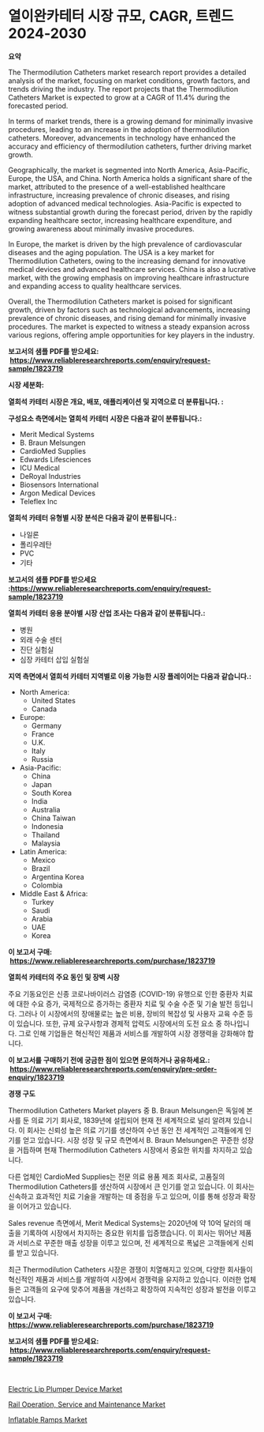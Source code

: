 <p><h1>열이완카테터 시장 규모, CAGR, 트렌드 2024-2030</h1></p><p><strong>요약</strong></p>
<p><p>The Thermodilution Catheters market research report provides a detailed analysis of the market, focusing on market conditions, growth factors, and trends driving the industry. The report projects that the Thermodilution Catheters Market is expected to grow at a CAGR of 11.4% during the forecasted period.</p><p>In terms of market trends, there is a growing demand for minimally invasive procedures, leading to an increase in the adoption of thermodilution catheters. Moreover, advancements in technology have enhanced the accuracy and efficiency of thermodilution catheters, further driving market growth.</p><p>Geographically, the market is segmented into North America, Asia-Pacific, Europe, the USA, and China. North America holds a significant share of the market, attributed to the presence of a well-established healthcare infrastructure, increasing prevalence of chronic diseases, and rising adoption of advanced medical technologies. Asia-Pacific is expected to witness substantial growth during the forecast period, driven by the rapidly expanding healthcare sector, increasing healthcare expenditure, and growing awareness about minimally invasive procedures.</p><p>In Europe, the market is driven by the high prevalence of cardiovascular diseases and the aging population. The USA is a key market for Thermodilution Catheters, owing to the increasing demand for innovative medical devices and advanced healthcare services. China is also a lucrative market, with the growing emphasis on improving healthcare infrastructure and expanding access to quality healthcare services.</p><p>Overall, the Thermodilution Catheters market is poised for significant growth, driven by factors such as technological advancements, increasing prevalence of chronic diseases, and rising demand for minimally invasive procedures. The market is expected to witness a steady expansion across various regions, offering ample opportunities for key players in the industry.</p></p>
<p><strong>보고서의 샘플 PDF를 받으세요: &nbsp;<a href="https://www.reliableresearchreports.com/enquiry/request-sample/1823719">https://www.reliableresearchreports.com/enquiry/request-sample/1823719</a></strong></p>
<p><strong>시장 세분화:</strong></p>
<p><strong> 열희석 카테터 시장은 개요, 배포, 애플리케이션 및 지역으로 더 분류됩니다. :</strong></p>
<p><strong>구성요소 측면에서는 열희석 카테터 시장은 다음과 같이 분류됩니다.:</strong></p>
<p><ul><li>Merit Medical Systems</li><li>B. Braun Melsungen</li><li>CardioMed Supplies</li><li>Edwards Lifesciences</li><li>ICU Medical</li><li>DeRoyal Industries</li><li>Biosensors International</li><li>Argon Medical Devices</li><li>Teleflex Inc</li></ul></p>
<p><strong> 열희석 카테터 유형별 시장 분석은 다음과 같이 분류됩니다.:</strong></p>
<p><ul><li>나일론</li><li>폴리우레탄</li><li>PVC</li><li>기타</li></ul></p>
<p><strong>보고서의 샘플 PDF를 받으세요 :<a href="https://www.reliableresearchreports.com/enquiry/request-sample/1823719">https://www.reliableresearchreports.com/enquiry/request-sample/1823719</a></strong></p>
<p><strong> 열희석 카테터 응용 분야별 시장 산업 조사는 다음과 같이 분류됩니다.:</strong></p>
<p><ul><li>병원</li><li>외래 수술 센터</li><li>진단 실험실</li><li>심장 카테터 삽입 실험실</li></ul></p>
<p><strong>지역 측면에서 열희석 카테터 지역별로 이용 가능한 시장 플레이어는 다음과 같습니다.:</strong></p>
<p><ul>
    <li>
        North America:
        <ul>
            <li>United States</li>
            <li>Canada</li>
        </ul>
    </li>
    <li>
        Europe:
        <ul>
            <li>Germany</li>
            <li>France</li>
            <li>U.K.</li>
            <li>Italy</li>
            <li>Russia</li>
        </ul>
    </li>
    <li>
        Asia-Pacific:
        <ul>
            <li>China</li>
            <li>Japan</li>
            <li>South Korea</li>
            <li>India</li>
            <li>Australia</li>
            <li>China Taiwan</li>
            <li>Indonesia</li>
            <li>Thailand</li>
            <li>Malaysia</li>
        </ul>
    </li>
    <li>
        Latin America:
        <ul>
            <li>Mexico</li>
            <li>Brazil</li>
            <li>Argentina Korea</li>
            <li>Colombia</li>
        </ul>
    </li>
    <li>
        Middle East & Africa:
        <ul>
            <li>Turkey</li>
            <li>Saudi</li>
            <li>Arabia</li>
            <li>UAE</li>
            <li>Korea</li>
        </ul>
    </li>
    </ul></p>
<p><strong>이 보고서 구매: &nbsp;<a href="https://www.reliableresearchreports.com/purchase/1823719">https://www.reliableresearchreports.com/purchase/1823719</a></strong></p>
<p><strong>열희석 카테터의 주요 동인 및 장벽 시장</strong></p>
<p><p>주요 기동요인은 신종 코로나바이러스 감염증 (COVID-19) 유행으로 인한 중환자 치료에 대한 수요 증가, 국제적으로 증가하는 중환자 치료 및 수술 수준 및 기술 발전 등입니다. 그러나 이 시장에서의 장애물로는 높은 비용, 장비의 복잡성 및 사용자 교육 수준 등이 있습니다. 또한, 규제 요구사항과 경제적 압력도 시장에서의 도전 요소 중 하나입니다. 그로 인해 기업들은 혁신적인 제품과 서비스를 개발하여 시장 경쟁력을 강화해야 합니다.</p></p>
<p><strong>이 보고서를 구매하기 전에 궁금한 점이 있으면 문의하거나 공유하세요.: &nbsp;<a href="https://www.reliableresearchreports.com/enquiry/pre-order-enquiry/1823719">https://www.reliableresearchreports.com/enquiry/pre-order-enquiry/1823719</a></strong></p>
<p><strong>경쟁 구도</strong></p>
<p><p>Thermodilution Catheters Market players 중 B. Braun Melsungen은 독일에 본사를 둔 의료 기기 회사로, 1839년에 설립되어 현재 전 세계적으로 널리 알려져 있습니다. 이 회사는 신뢰성 높은 의료 기기를 생산하여 수년 동안 전 세계적인 고객들에게 인기를 얻고 있습니다. 시장 성장 및 규모 측면에서 B. Braun Melsungen은 꾸준한 성장을 거듭하며 현재 Thermodilution Catheters 시장에서 중요한 위치를 차지하고 있습니다.</p><p>다른 업체인 CardioMed Supplies는 전문 의료 용품 제조 회사로, 고품질의 Thermodilution Catheters를 생산하여 시장에서 큰 인기를 얻고 있습니다. 이 회사는 신속하고 효과적인 치료 기술을 개발하는 데 중점을 두고 있으며, 이를 통해 성장과 확장을 이어가고 있습니다.</p><p>Sales revenue 측면에서, Merit Medical Systems는 2020년에 약 10억 달러의 매출을 기록하여 시장에서 차지하는 중요한 위치를 입증했습니다. 이 회사는 뛰어난 제품과 서비스로 꾸준한 매출 성장을 이루고 있으며, 전 세계적으로 폭넓은 고객들에게 신뢰를 받고 있습니다.</p><p>최근 Thermodilution Catheters 시장은 경쟁이 치열해지고 있으며, 다양한 회사들이 혁신적인 제품과 서비스를 개발하여 시장에서 경쟁력을 유지하고 있습니다. 이러한 업체들은 고객들의 요구에 맞추어 제품을 개선하고 확장하여 지속적인 성장과 발전을 이루고 있습니다.</p></p>
<p><strong>이 보고서 구매: &nbsp; <a href="https://www.reliableresearchreports.com/purchase/1823719">https://www.reliableresearchreports.com/purchase/1823719</a></strong></p>
<p><strong>보고서의 샘플 PDF를 받으세요: &nbsp;<a href="https://www.reliableresearchreports.com/enquiry/request-sample/1823719">https://www.reliableresearchreports.com/enquiry/request-sample/1823719</a></strong><strong></strong></p>
<p>&nbsp;</p>
<p><p><a href="https://github.com/Alonsoolds3wq1d81czn8rbol/Market-Research-Report-List-1/blob/main/electric-lip-plumper-device-market.md">Electric Lip Plumper Device Market</a></p><p><a href="https://boundless-drawbridge-702.notion.site/Rail-Operation-Service-and-Maintenance-Market-Size-Focuses-on-Market-Dynamics-In-Depth-Analysis-an-53a15f3568564725975a177b4d2364a5">Rail Operation, Service and Maintenance Market</a></p><p><a href="https://github.com/yemakinde/Market-Research-Report-List-1/blob/main/inflatable-ramps-market.md">Inflatable Ramps Market</a></p></p>